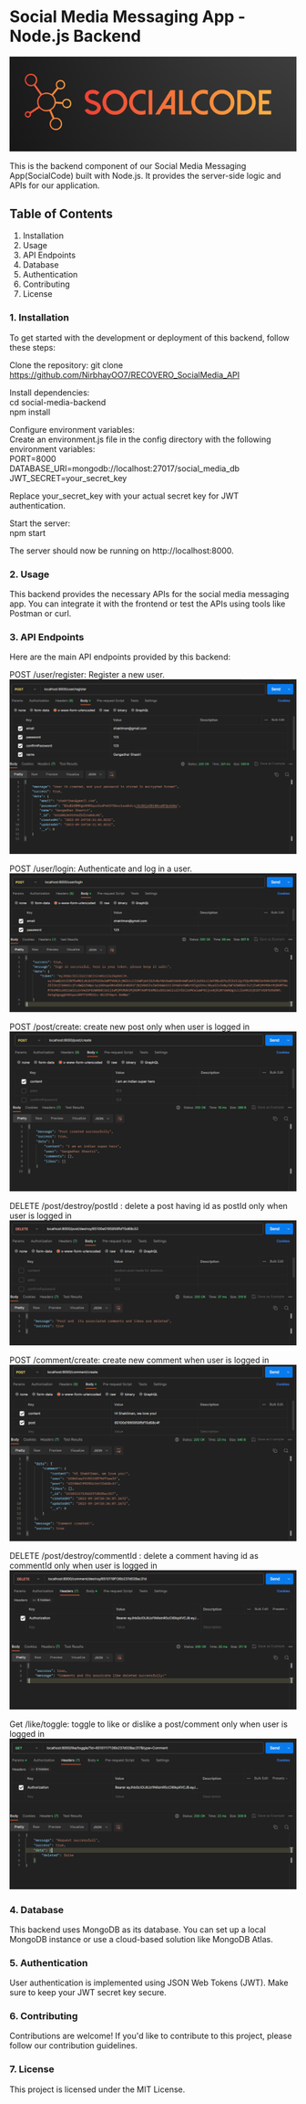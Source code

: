 # Social Media Messaging App - Node.js Backend

![App Logo](./assets/Images/SocialCode.png)

This is the backend component of our Social Media Messaging App(SocialCode) built with Node.js. It provides the server-side logic and APIs for our application.

## Table of Contents
1. Installation
2. Usage
3. API Endpoints
4. Database
5. Authentication
6. Contributing
7. License

### 1. Installation

To get started with the development or deployment of this backend, follow these steps:

Clone the repository:
git clone https://github.com/NirbhayOO7/RECOVERO_SocialMedia_API

Install dependencies:<br>
cd social-media-backend  <br>
npm install  <br>


Configure environment variables:  <br>
Create an environment.js file in the config directory with the following environment variables:  <br>
PORT=8000  <br>
DATABASE_URI=mongodb://localhost:27017/social_media_db  <br>
JWT_SECRET=your_secret_key  <br>

Replace your_secret_key with your actual secret key for JWT authentication.

Start the server:<br>
npm start

The server should now be running on http://localhost:8000.

### 2.  Usage
This backend provides the necessary APIs for the social media messaging app. You can integrate it with the frontend or test the APIs using tools like Postman or curl.

### 3.  API Endpoints
Here are the main API endpoints provided by this backend:

POST /user/register: Register a new user.
![Register User](./assets/Images/Register%20user.png)

POST /user/login: Authenticate and log in a user.
![Login User](./assets/Images/Login%20user.png)

POST /post/create: create new post only when user is logged in
![Create Post](./assets/Images/Create%20post.png)

DELETE /post/destroy/postId : delete a post having id as postId only when user is logged in
![Delete Post](./assets/Images/Delete%20%20post.png)

POST /comment/create: create new comment when user is logged in
![Create Comment](./assets/Images/Create%20comment.png)

DELETE /post/destroy/commentId : delete a comment having id as commentId only when user is logged in
![Delete Comment](./assets/Images/Delete%20%20comment.png)

Get /like/toggle: toggle to like or dislike a post/comment only when user is logged in
![Toggle Like](./assets/Images/Toggle%20Like.png)


### 4. Database
This backend uses MongoDB as its database. You can set up a local MongoDB instance or use a cloud-based solution like MongoDB Atlas.

### 5.  Authentication
User authentication is implemented using JSON Web Tokens (JWT). Make sure to keep your JWT secret key secure.

### 6.  Contributing
Contributions are welcome! If you'd like to contribute to this project, please follow our contribution guidelines.

### 7. License
This project is licensed under the MIT License.




